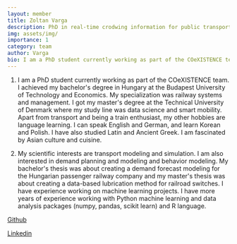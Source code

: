 ```yaml
---
layout: member
title: Zoltan Varga
description: PhD in real-time crodwing information for public transport
img: assets/img/
importance: 1
category: team
author: Varga
bio: I am a PhD student currently working as part of the COeXISTENCE team. I achieved my bachelor's degree in Hungary at the Budapest University of Technology and Economics. My specialization was railway systems and management. I got my master's degree at the Technical University of Denmark where my study line was data science and smart mobility.
---
```


1. I am a PhD student currently working as part of the COeXISTENCE team. I achieved my bachelor's degree in Hungary at the Budapest University of Technology and Economics. My specialization was railway systems and management. I got my master's degree at the Technical University of Denmark where my study line was data science and smart mobility. Apart from transport and being a train enthusiast, my other hobbies are language learning. I can speak English and German, and learn Korean and Polish. I have also studied Latin and Ancient Greek. I am fascinated by Asian culture and cuisine. 

2. My scientific interests are transport modeling and simulation. I am also interested in demand planning and modeling and behavior modeling. My bachelor's thesis was about creating a demand forecast modeling for the Hungarian passenger railway company and my master's thesis was about creating a data-based lubrication method for railroad switches. I have experience working on machine learning projects. I have more years of experience working with Python machine learning and data analysis packages (numpy, pandas, scikit learn) and R language. 

[Github]( https://github.com/kistref)

[Linkedin](https://www.linkedin.com/in/zoltán-györgy-varga-832aa01b0) 
